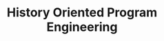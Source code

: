 ---
title: "History Oriented Program Engineering"
short: "HOPE"
term: true
motto: "We used to name it History Oriented Software Engineering, but we renamed it."
---